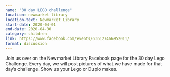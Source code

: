 ```yaml
---
name: "30 day LEGO challenge"
location: newmarket-library
location-text: Newmarket Library
start-date: 2020-04-01
end-date: 2020-04-30
category: children
link: https://www.facebook.com/events/636127466952011/
format: discussion
---
```


Join us over on the Newmarket Library Facebook page for the 30 day Lego Challenge. Every day, we will post pictures of what we have made for that day’s challenge. Show us your Lego or Duplo makes.
